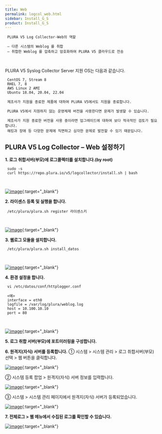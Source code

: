 ```yaml
---
title: Web
permalink: logcol_web.html
sidebar: Install_G_S
product: Install_G_S
---
```


     PLURA V5 Log Collector-Web의 역할

     – 다른 시스템의 Weblog 를 취합
     – 취합한 Weblog 를 압축하고 암호화하여 PLURA V5 클라우드로 전송

<br />

PLURA V5 Syslog Collector Server 지원 OS는 다음과 같습니다.

     CentOS 7, Stream 8
     RHEL 7, 8
     AWS Linux 2 AMI
     Ubuntu 18.04, 20.04, 22.04

     제조사가 지원을 종료한 제품에 대하여 PLURA V5에서도 지원을 종료합니다.

     PLURA V5에서 지원하지 않는 운영체제 버전을 사용한다면 문제가 발생할 수 있습니다.

     제조사가 지원 종료한 버전을 사용 중이라면 업그레이드에 대하여 보다 적극적인 검토가 필요합니다. 
     해킹과 장애 등 다양한 문제에 직면하고 심각한 문제로 발전할 수 있기 때문입니다.

## PLURA V5 Log Collector – Web 설정하기

__1. 로그 취합서버(부모)에 로그콜렉터를 설치합니다.(by root)__

     sudo -s
     curl https://repo.plura.io/v5/logcollector/install.sh | bash

<br />

[![image](/docs/images/Ins_G/LogCol_web/1.png)](/docs/images/Ins_G/LogCol_web/1.png){:target="_blank"}

**2. 라이센스 등록 및 실행을 합니다.**

     /etc/plura/plura.sh register 라이센스키

<br />

[![image](/docs/images/Ins_G/LogCol_web/2.png)](/docs/images/Ins_G/LogCol_web/2.png){:target="_blank"}

**3. 웹로그 모듈을 설치합니다.**

     /etc/plura/plura.sh install_datos

<br />

[![image](/docs/images/Ins_G/LogCol_web/3.png)](/docs/images/Ins_G/LogCol_web/3.png){:target="_blank"}

**4. 환경 설정을 합니다.**

     vi /etc/datos/conf/httplogger.conf

     <예>
     interface = eth0
     logfile = /var/log/plura/weblog.log
     host = 10.100.10.10
     port = 80

<br />

[![image](/docs/images/Ins_G/LogCol_web/4.png)](/docs/images/Ins_G/LogCol_web/4.png){:target="_blank"}

**5. 로그 취합 서버(부모)에 포트미러링을 구성합니다.**

**6. 원격지(자식) 서버를 등록합니다.**
  ① 시스템  > 시스템 관리 > 로그 취합서버(부모) 선택 > 웹 버튼을 클릭합니다.

[![image](/docs/images/Ins_G/LogCol_web/5.png)](/docs/images/Ins_G/LogCol_web/5.png){:target="_blank"}

② 시스템 등록 팝업 > 원격지(자식) 서버 정보를 입력합니다.

[![image](/docs/images/Ins_G/LogCol_web/6.png)](/docs/images/Ins_G/LogCol_web/6.png){:target="_blank"}

③ 시스템 > 시스템 관리 페이지에서 원격지(자식) 서버가 등록되었습니다. 

[![image](/docs/images/Ins_G/LogCol_web/7.png)](/docs/images/Ins_G/LogCol_web/7.png){:target="_blank"}

**7. 전체로그 > 웹 메뉴에서 수집된 로그를 확인할 수 있습니다.**

[![image](/docs/images/Ins_G/LogCol_web/8.png)](/docs/images/Ins_G/LogCol_web/8.png){:target="_blank"}